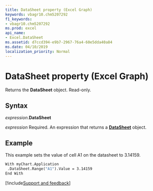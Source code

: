 ```yaml
---
title: DataSheet property (Excel Graph)
keywords: vbagr10.chm5207292
f1_keywords:
- vbagr10.chm5207292
ms.prod: excel
api_name:
- Excel.DataSheet
ms.assetid: d7ccd394-e9b7-2967-76a4-60e5dda40a84
ms.date: 04/10/2019
localization_priority: Normal
---
```



# DataSheet property (Excel Graph)

Returns the **DataSheet** object. Read-only.

## Syntax

_expression_.**DataSheet**

_expression_ Required. An expression that returns a **[DataSheet](Excel.DataSheet-graph-object.md)** object.

## Example

This example sets the value of cell A1 on the datasheet to 3.14159.

```vb
With myChart.Application 
 .DataSheet.Range("A1").Value = 3.14159 
End With
```

[!include[Support and feedback](~/includes/feedback-boilerplate.md)]